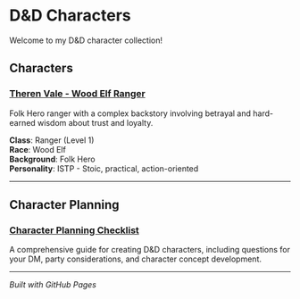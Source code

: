 # D&D Characters

Welcome to my D&D character collection!

## Characters

### [Theren Vale - Wood Elf Ranger](ranger-character.md)
Folk Hero ranger with a complex backstory involving betrayal and hard-earned wisdom about trust and loyalty.

**Class**: Ranger (Level 1)  
**Race**: Wood Elf  
**Background**: Folk Hero  
**Personality**: ISTP - Stoic, practical, action-oriented

---

## Character Planning

### [Character Planning Checklist](character-planning.md)
A comprehensive guide for creating D&D characters, including questions for your DM, party considerations, and character concept development.

---

*Built with GitHub Pages*